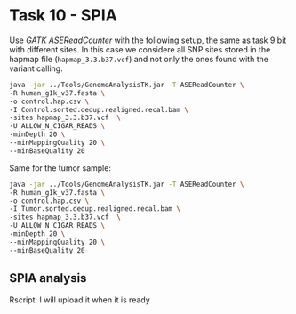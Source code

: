 # Task 10 - SPIA

Use _GATK ASEReadCounter_ with the following setup, the same as task 9 bit with different sites. In this case we considere all SNP sites stored in the hapmap file (`hapmap_3.3.b37.vcf`) and not only the ones found with the variant calling.

```bash
java -jar ../Tools/GenomeAnalysisTK.jar -T ASEReadCounter \
-R human_g1k_v37.fasta \
-o control.hap.csv \
-I Control.sorted.dedup.realigned.recal.bam \
-sites hapmap_3.3.b37.vcf  \
-U ALLOW_N_CIGAR_READS \
-minDepth 20 \
--minMappingQuality 20 \
--minBaseQuality 20
```

Same for the tumor sample:

```bash
java -jar ../Tools/GenomeAnalysisTK.jar -T ASEReadCounter \
-R human_g1k_v37.fasta \
-o control.hap.csv \
-I Tumor.sorted.dedup.realigned.recal.bam \
-sites hapmap_3.3.b37.vcf  \
-U ALLOW_N_CIGAR_READS \
-minDepth 20 \
--minMappingQuality 20 \
--minBaseQuality 20
```

## SPIA analysis

Rscript: I will upload it when it is ready